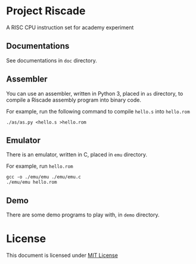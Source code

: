 # Project Riscade

A RISC CPU instruction set for academy experiment

## Documentations

See documentations in `doc` directory.

## Assembler

You can use an assembler, written in Python 3, placed in `as` directory, to compile a Riscade assembly program into binary code.

For example, run the following command to compile `hello.s` into `hello.rom`

    ./as/as.py <hello.s >hello.rom

## Emulator

There is an emulator, written in C, placed in `emu` directory.

For example, run `hello.rom`

    gcc -o ./emu/emu ./emu/emu.c
    ./emu/emu hello.rom

## Demo

There are some demo programs to play with, in `demo` directory.

# License

This document is licensed under [MIT License](https://github.com/m13253/riscade/blob/master/COPYING)

